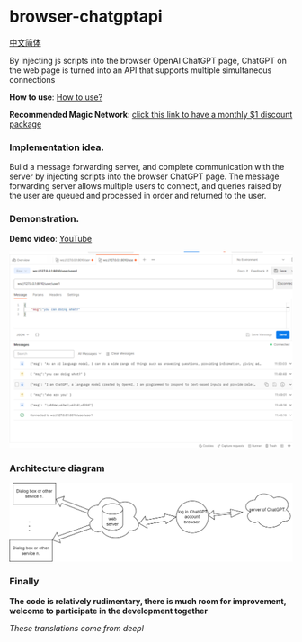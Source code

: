 # browser-chatgptapi

[中文简体](README_ZH.md)

By injecting js scripts into the browser OpenAI ChatGPT page, ChatGPT on the web page is turned into an API that supports multiple simultaneous connections

**How to use**: [How to use?](wiki/how-to-use.md)

**Recommended Magic Network**: [click this link to have a monthly $1 discount package](https://xx025.github.io/773ycd9u.html)


### Implementation idea.

Build a message forwarding server, and complete communication with the server by injecting scripts into the browser ChatGPT page. The message forwarding server allows multiple users to connect, and queries raised by the user are queued and processed in order and returned to the user.

### Demonstration.

**Demo video**: [YouTube](https://www.youtube.com/embed/o4SETVDbaEY)

![image](imgs/220007238-2b040e5e-1be7-404e-9cc6-3605f862660d.png)



### Architecture diagram

![architecture-diagram.png](imgs/en_architecture-diagram.png)



### Finally

**The code is relatively rudimentary, there is much room for improvement, welcome to participate in the development together**





*These translations come from deepl*

